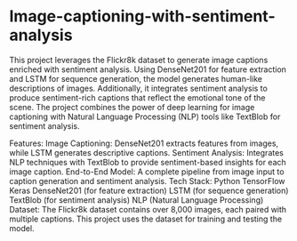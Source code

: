 # Image-captioning-with-sentiment-analysis

This project leverages the Flickr8k dataset to generate image captions enriched with sentiment analysis. Using DenseNet201 for feature extraction and LSTM for sequence generation, the model generates human-like descriptions of images. Additionally, it integrates sentiment analysis to produce sentiment-rich captions that reflect the emotional tone of the scene. The project combines the power of deep learning for image captioning with Natural Language Processing (NLP) tools like TextBlob for sentiment analysis.

Features:
Image Captioning: DenseNet201 extracts features from images, while LSTM generates descriptive captions.
Sentiment Analysis: Integrates NLP techniques with TextBlob to provide sentiment-based insights for each image caption.
End-to-End Model: A complete pipeline from image input to caption generation and sentiment analysis.
Tech Stack:
Python
TensorFlow
Keras
DenseNet201 (for feature extraction)
LSTM (for sequence generation)
TextBlob (for sentiment analysis)
NLP (Natural Language Processing)
Dataset:
The Flickr8k dataset contains over 8,000 images, each paired with multiple captions. This project uses the dataset for training and testing the model.
